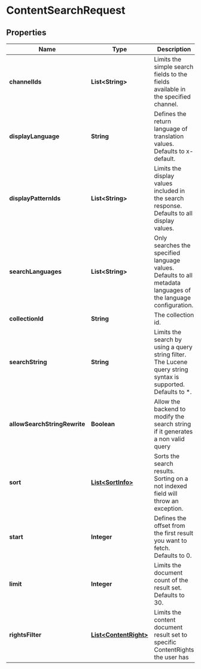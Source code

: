 
# ContentSearchRequest

## Properties
Name | Type | Description | Notes
------------ | ------------- | ------------- | -------------
**channelIds** | **List&lt;String&gt;** | Limits the simple search fields to the fields available in the specified channel. |  [optional]
**displayLanguage** | **String** | Defines the return language of translation values. Defaults to x-default. |  [optional]
**displayPatternIds** | **List&lt;String&gt;** | Limits the display values included in the search response. Defaults to all display values. |  [optional]
**searchLanguages** | **List&lt;String&gt;** | Only searches the specified language values. Defaults to all metadata languages of the language configuration. |  [optional]
**collectionId** | **String** | The collection id. |  [optional]
**searchString** | **String** | Limits the search by using a query string filter. The Lucene query string syntax is supported. Defaults to *. |  [optional]
**allowSearchStringRewrite** | **Boolean** | Allow the backend to modify the search string if it generates a non valid query | 
**sort** | [**List&lt;SortInfo&gt;**](SortInfo.md) | Sorts the search results. Sorting on a not indexed field will throw an exception. |  [optional]
**start** | **Integer** | Defines the offset from the first result you want to fetch. Defaults to 0. | 
**limit** | **Integer** | Limits the document count of the result set. Defaults to 30. | 
**rightsFilter** | [**List&lt;ContentRight&gt;**](ContentRight.md) | Limits the content document result set to specific ContentRights the user has |  [optional]



